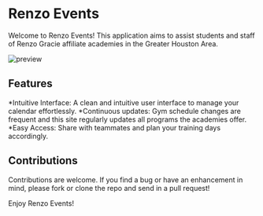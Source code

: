 # Renzo Events

Welcome to Renzo Events! This application aims to assist students and staff of Renzo Gracie affiliate academies in the Greater Houston Area. 

![preview](https://elliotweb.dev/renzo_events.jpg)

## Features
*Intuitive Interface: A clean and intuitive user interface to manage your calendar effortlessly.
*Continuous updates: Gym schedule changes are frequent and this site regularly updates all programs the academies offer.
*Easy Access: Share with teammates and plan your training days accordingly.

## Contributions
Contributions are welcome. If you find a bug or have an enhancement in mind, please fork or clone the repo and send in a pull request!

Enjoy Renzo Events!

